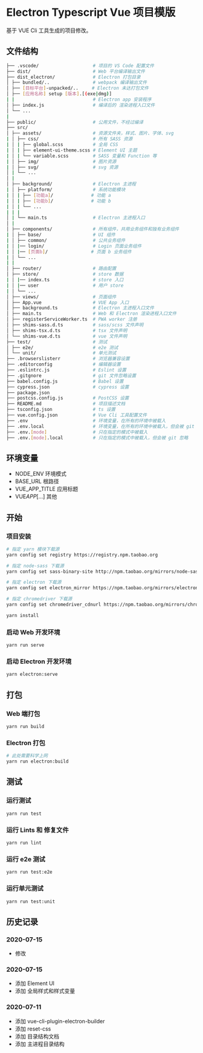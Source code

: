 # Electron Typescript Vue 项目模版

基于 VUE Cli 工具生成的项目修改。

## 文件结构

```bash
├── .vscode/                    # 项目的 VS Code 配置文件
├── dist/                       # Web 平台编译输出文件
├── dist_electron/              # Electron 打包目录
│ ├── bundled/..                # webpack 编译输出文件
│ ├── [目标平台]-unpacked/..     # Electron 未达打包文件
│ ├── [应用名称] setup [版本].[(exe|dmg)]
| |                             # Electron app 安装程序
│ ├── index.js                  # 编译后的 渲染进程入口文件
│ └── ...
|
├── public/                     # 公用文件，不经过编译
├── src/
│ ├── assets/                   # 资源文件夹，样式、图片、字体、svg
| │ ├── css/                    # 所有 SASS 资源
| │ | ├── global.scss           # 全局 CSS
| │ | ├── element-ui-theme.scss # Element UI 主题
| │ | └── variable.scss         # SASS 变量和 Function 等
| │ ├── img/                    # 图片资源
| │ ├── svg/                    # svg 资源
│ | └── ...
│ |
│ ├── background/               # Electron 主进程
| │ ├── platform/               # 系统功能模块
| │ | ├── [功能a]/              # 功能 a
| │ | ├── [功能b]/              # 功能 b
| │ | └── ...
| | |
│ | └── main.ts                 # Electron 主进程入口
│ |
│ ├── components/               # 所有组件，共用业务组件和独有业务组件
| │ ├── base/                   # UI 组件
| │ ├── common/                 # 公共业务组件
| │ |── login/                  # Login 页面业务组件
| │ |── [页面b]/                # 页面 b 业务组件
| │ └── ...
| |
│ ├── router/                   # 路由配置
│ ├── store/                    # store 数据
| │ |── index.ts                # store 入口
| │ |── user                    # 用户 store
| │ └── ...
│ ├── views/                    # 页面组件
│ ├── App.vue                   # VUE App 入口
│ ├── background.ts             # Electron 主进程入口文件
│ ├── main.ts                   # Web 和 Electron 渲染进程入口文件
│ ├── registerServiceWorker.ts  # PWA worker 注册
│ ├── shims-sass.d.ts           # sass/scss 文件声明
│ ├── shims-tsx.d.ts            # tsx 文件声明
│ └── shims-vue.d.ts            # vue 文件声明
├── test/                       # 测试
│ ├── e2e/                      # e2e 测试
│ └── unit/                     # 单元测试
├── .browserslisterr            # 浏览器兼容设置
├── .editorconfig               # 编辑器设置
├── .eslintrc.js                # Eslint 设置
├── .gitgnore                   # git 文件忽略设置
├── babel.config.js             # Babel 设置
├── cypress.json                # cypress 设置
├── package.json
├── postcss.config.js           # PostCSS 设置
├── README.md                   # 项目描述文档
├── tsconfig.json               # ts 设置
├── vue.config.json             # Vue Cli 工具配置文件
├── .env                        # 环境变量，在所有的环境中被载入
├── .env.local                  # 环境变量，在所有的环境中被载入，但会被 git 忽略
├── .env.[mode]                 # 只在指定的模式中被载入
├── .env.[mode].local           # 只在指定的模式中被载入，但会被 git 忽略
```

## 环境变量

- NODE_ENV 环境模式
- BASE_URL 根路径
- VUE_APP_TITLE 应用标题
- VUE*APP*[...] 其他

## 开始

### 项目安装

```bash
# 指定 yarn 模块下载源
yarn config set registry https://registry.npm.taobao.org

# 指定 node-sass 下载源
yarn config set sass-binary-site http://npm.taobao.org/mirrors/node-sass

# 指定 electron 下载源
yarn config set electron_mirror https://npm.taobao.org/mirrors/electron/

# 指定 chromedriver 下载源
yarn config set chromedriver_cdnurl https://npm.taobao.org/mirrors/chromedriver

yarn install
```

### 启动 Web 开发环境

```
yarn run serve
```

### 启动 Electron 开发环境

```bash
yarn electron:serve
```

## 打包

### Web 端打包

```
yarn run build
```

### Electron 打包

```bash
# 此处需要科学上网
yarn run electron:build
```

## 测试

### 运行测试

```
yarn run test
```

### 运行 Lints 和 修复文件

```
yarn run lint
```

### 运行 e2e 测试

```
yarn run test:e2e
```

### 运行单元测试

```bash
yarn run test:unit
```

## 历史记录

### 2020-07-15

- 修改

### 2020-07-15

- 添加 Element UI
- 添加 全局样式和样式变量

### 2020-07-11

- 添加 vue-cli-plugin-electron-builder
- 添加 reset-css
- 添加 目录结构文档
- 添加 主进程目录结构
